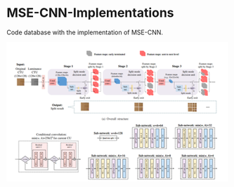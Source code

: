 # MSE-CNN-Implementations
Code database with the implementation of MSE-CNN. 


![msecnn](imgs/msecnn_model.png "MSE-CNN")
